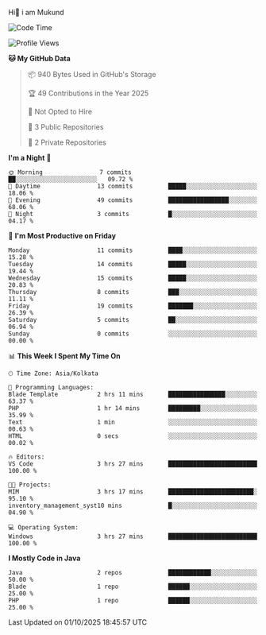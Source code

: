   Hi👋 i am Mukund
<!--
**MukundAkabari/MukundAkabari** is a ✨ _special_ ✨ repository because its `README.md` (this file) appears on your GitHub profile.

Here are some ideas to get you started:

- 🔭 I’m currently working Java
- 🌱 I’m currently learning Sping booy ,Java  ...

<!--START_SECTION:waka-->
![Code Time](http://img.shields.io/badge/Code%20Time-83%20hrs%2035%20mins-blue)

![Profile Views](http://img.shields.io/badge/Profile%20Views-1-blue)

**🐱 My GitHub Data** 

> 📦 940 Bytes Used in GitHub's Storage 
 > 
> 🏆 49 Contributions in the Year 2025
 > 
> 🚫 Not Opted to Hire
 > 
> 📜 3 Public Repositories 
 > 
> 🔑 2 Private Repositories 
 > 
**I'm a Night 🦉** 

```text
🌞 Morning                7 commits           ██░░░░░░░░░░░░░░░░░░░░░░░   09.72 % 
🌆 Daytime                13 commits          █████░░░░░░░░░░░░░░░░░░░░   18.06 % 
🌃 Evening                49 commits          █████████████████░░░░░░░░   68.06 % 
🌙 Night                  3 commits           █░░░░░░░░░░░░░░░░░░░░░░░░   04.17 % 
```
📅 **I'm Most Productive on Friday** 

```text
Monday                   11 commits          ████░░░░░░░░░░░░░░░░░░░░░   15.28 % 
Tuesday                  14 commits          █████░░░░░░░░░░░░░░░░░░░░   19.44 % 
Wednesday                15 commits          █████░░░░░░░░░░░░░░░░░░░░   20.83 % 
Thursday                 8 commits           ███░░░░░░░░░░░░░░░░░░░░░░   11.11 % 
Friday                   19 commits          ███████░░░░░░░░░░░░░░░░░░   26.39 % 
Saturday                 5 commits           ██░░░░░░░░░░░░░░░░░░░░░░░   06.94 % 
Sunday                   0 commits           ░░░░░░░░░░░░░░░░░░░░░░░░░   00.00 % 
```


📊 **This Week I Spent My Time On** 

```text
🕑︎ Time Zone: Asia/Kolkata

💬 Programming Languages: 
Blade Template           2 hrs 11 mins       ████████████████░░░░░░░░░   63.37 % 
PHP                      1 hr 14 mins        █████████░░░░░░░░░░░░░░░░   35.99 % 
Text                     1 min               ░░░░░░░░░░░░░░░░░░░░░░░░░   00.63 % 
HTML                     0 secs              ░░░░░░░░░░░░░░░░░░░░░░░░░   00.02 % 

🔥 Editors: 
VS Code                  3 hrs 27 mins       █████████████████████████   100.00 % 

🐱‍💻 Projects: 
MIM                      3 hrs 17 mins       ████████████████████████░   95.10 % 
inventory_management_syst10 mins             █░░░░░░░░░░░░░░░░░░░░░░░░   04.90 % 

💻 Operating System: 
Windows                  3 hrs 27 mins       █████████████████████████   100.00 % 
```

**I Mostly Code in Java** 

```text
Java                     2 repos             ████████████░░░░░░░░░░░░░   50.00 % 
Blade                    1 repo              ██████░░░░░░░░░░░░░░░░░░░   25.00 % 
PHP                      1 repo              ██████░░░░░░░░░░░░░░░░░░░   25.00 % 
```




 Last Updated on 01/10/2025 18:45:57 UTC
<!--END_SECTION:waka-->
